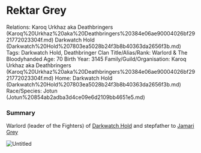 # Rektar Grey

Relations: Karoq Urkhaz aka Deathbringers (Karoq%20Urkhaz%20aka%20Deathbringers%20384e06ae90004026bf2921772023304f.md) Darkwatch Hold (Darkwatch%20Hold%207803ea5028b24f3b8b40363da2656f3b.md) 
Tags: Darkwatch Hold, Deathbringer Clan
Title/Alias/Rank: Warlord & The Bloodyhanded
Age: 70
Birth Year: 3145
Family/Guild/Organisation: Karoq Urkhaz aka Deathbringers (Karoq%20Urkhaz%20aka%20Deathbringers%20384e06ae90004026bf2921772023304f.md) 
Home: Darkwatch Hold (Darkwatch%20Hold%207803ea5028b24f3b8b40363da2656f3b.md) 
Race/Species: Jotun (Jotun%20854ab2adba3d4ce09e6d2109bb4651e5.md)

### Summary

Warlord (leader of the Fighters) of [Darkwatch Hold](Darkwatch%20Hold%207803ea5028b24f3b8b40363da2656f3b.md) and stepfather to [Jamari Grey](Jamari%20Grey%20ce122cc000794f4c9a76a7517e840435.md) 

![Untitled](Untitled%20124.png)